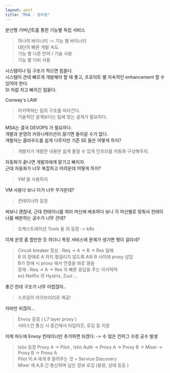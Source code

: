 ```yaml
---
layout: post
title: "MSA - 정리중"
---
```


분산형 거버넌트를 통한 기능별 독립 서비스  
> 하나의 바이너리 -> 기능 별 바이너리  
> 대단히 빠른 개발 속도  
> 기능 별 다른 언어 / 기술 사용  
> 기능 별 디비 사용

시스템이나 팀 구조가 적으면 힘들다.   
시스템이 큰데 빠르게 개발해야 할 때 좋고, 프로덕트 별 지속적인 enhancement 할 수 있어야 한다.  
SI 처럼 치고 빠지긴 힘들다.  

Conway's LAW
>아키텍쳐는 팀의 구조를 따라간다.  
>기술적인 설계보다는 팀에 맞는 설계가 필요하다.  

MSA는 결국 DEVOPS 가 필요하다.   
개발과 운영의 커뮤니케이션이 끊기면 돌아갈 수가 없다.  
개발자는 클라우드를 쉽게 다루지만 기존 SE 들은 어떻게 하지?  
>개발자가 개발한 내용만 쉽게 올릴 수 있게 인프라를 자동화 구성해주자.  

자동화가 끝나면 개발자에게 맡기고 빠지자.  
근데 자동화가 너무 복잡하고 어려운데 어떻게 하지?
> VM 을 사용하자

VM 사용다 보니 이거 너무 무거운데? 
> 컨테이너의 등장

써보니 괜찮네, 근데 컨테이너를 여러 머신에 배포하다 보니 각 머신별로 맞춰서 컨테이너를 배분하는 공수가 너무 큰데?
> 오케스트레이션 Tools 들 의 등장 -> k8s

이제 운영 좀 할만한 듯 하더니 특정 서비스에 문제가 생기면 행이 걸리네?
> Circuit breaker
> 정상 : Req -> A -> B -> Res 일때  
> B 의 장애로 A 까지 행걸리지 않도록 A와 B 사이에 proxy 삽입     
> B가 장애 시 proxy 에서 연결을 바로 끊음  
> 장애 : Req -> A -> Res 의 빠른 응답을 주는 아키텍쳐  
> ex) Netflix 의 Hystrix, Zuul …

좋긴 한데 구조가 너무 어렵잖아..
> 스프링이 라이브러리로 제공!

자바만 되잖아...
> Envoy 등장 ( L7 layer proxy )  
> 서비스간 통신 시 중간에서 타임아웃, 로깅 등 지원

이제 파드에 Envoy 컨테이너만 추가하면 되겠다. -> 수 많은 컨피그 수정 공수 발생
> Istio 등장 
> Proxy A -> Pilot , Istio Auth -> Proxy A -> Proxy B -> Mixer -> Proxy B -> Proxy A   
> Pilot 이 A 에게 B 알려주는 것 = Service Discovery  
> Mixer 에 A,B 간 통신하며 남은 정보 로깅 (용량, 상태 등등 )

